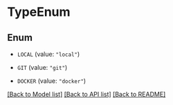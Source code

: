 # TypeEnum

## Enum


* `LOCAL` (value: `"local"`)

* `GIT` (value: `"git"`)

* `DOCKER` (value: `"docker"`)


[[Back to Model list]](../README.md#documentation-for-models) [[Back to API list]](../README.md#documentation-for-api-endpoints) [[Back to README]](../README.md)


